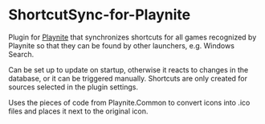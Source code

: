 # ShortcutSync-for-Playnite

Plugin for [Playnite](https://github.com/JosefNemec/Playnite) that synchronizes shortcuts for all games recognized by Playnite so that they can be found by other launchers, e.g. Windows Search.

Can be set up to update on startup, otherwise it reacts to changes in the database, or it can be triggered manually. Shortcuts are only created for sources selected in the plugin settings.

Uses the pieces of code from Playnite.Common to convert icons into .ico files and places it next to the original icon.
